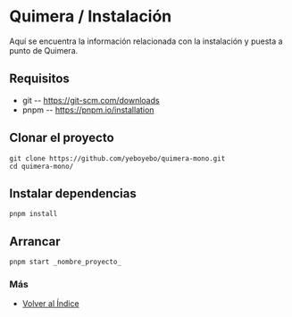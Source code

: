 # Quimera / Instalación

Aquí se encuentra la información relacionada con la instalación y puesta a punto de Quimera.

## Requisitos

- git -- https://git-scm.com/downloads
- pnpm -- https://pnpm.io/installation

## Clonar el proyecto

```
git clone https://github.com/yeboyebo/quimera-mono.git
cd quimera-mono/
```

## Instalar dependencias

```
pnpm install
```

## Arrancar

```
pnpm start _nombre_proyecto_
```

### Más

- [Volver al Índice](./index.md)
